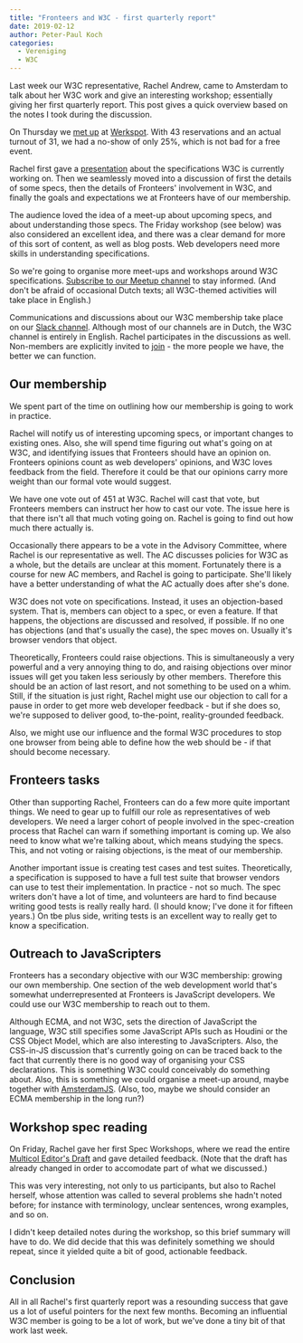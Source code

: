 ```yaml
---
title: "Fronteers and W3C - first quarterly report"
date: 2019-02-12
author: Peter-Paul Koch
categories: 
  - Vereniging
  - W3C
---
```

Last week our W3C representative, Rachel Andrew, came to Amsterdam to talk about her W3C work and give an interesting workshop; essentially giving her first quarterly report. This post gives a quick overview based on the notes I took during the discussion.

On Thursday we [met up](https://meetup.com/Fronteers-NL/events/258152423/) at [Werkspot](https://www.werkspot.nl/). With 43 reservations and an actual turnout of 31, we had a no-show of only 25%, which is not bad for a free event.

Rachel first gave a [presentation](https://noti.st/rachelandrew/9R7PMY) about the specifications W3C is currently working on. Then we seamlessly moved into a discussion of first the details of some specs, then the details of Fronteers' involvement in W3C, and finally the goals and expectations we at Fronteers have of our membership.

The audience loved the idea of a meet-up about upcoming specs, and about understanding those specs. The Friday workshop (see below) was also considered an excellent idea, and there was a clear demand for more of this sort of content, as well as blog posts. Web developers need more skills in understanding specifications.

So we're going to organise more meet-ups and workshops around W3C specifications. [Subscribe to our Meetup channel](https://www.meetup.com/Fronteers-NL/) to stay informed. (And don't be afraid of occasional Dutch texts; all W3C-themed activities will take place in English.)

Communications and discussions about our W3C membership take place on our [Slack channel](https://fronteersnl.slack.com/). Although most of our channels are in Dutch, the W3C channel is entirely in English. Rachel participates in the discussions as well. Non-members are explicitly invited to [join](https://fronteers-slack.herokuapp.com/) - the more people we have, the better we can function.

## Our membership

We spent part of the time on outlining how our membership is going to work in practice.

Rachel will notify us of interesting upcoming specs, or important changes to existing ones. Also, she will spend time figuring out what's going on at W3C, and identifying issues that Fronteers should have an opinion on. Fronteers opinions count as web developers' opinions, and W3C loves feedback from the field. Therefore it could be that our opinions carry more weight than our formal vote would suggest.

We have one vote out of 451 at W3C. Rachel will cast that vote, but Fronteers members can instruct her how to cast our vote. The issue here is that there isn't all that much voting going on. Rachel is going to find out how much there actually is.

Occasionally there appears to be a vote in the Advisory Committee, where Rachel is our representative as well. The AC discusses policies for W3C as a whole, but the details are unclear at this moment. Fortunately there is a course for new AC members, and Rachel is going to participate. She'll likely have a better understanding of what the AC actually does after she's done.

W3C does not vote on specifications. Instead, it uses an objection-based system. That is, members can object to a spec, or even a feature. If that happens, the objections are discussed and resolved, if possible. If no one has objections (and that's usually the case), the spec moves on. Usually it's browser vendors that object.

Theoretically, Fronteers could raise objections. This is simultaneously a very powerful and a very annoying thing to do, and raising objections over minor issues will get you taken less seriously by other members. Therefore this should be an action of last resort, and not something to be used on a whim. Still, if the situation is just right, Rachel might use our objection to call for a pause in order to get more web developer feedback - but if she does so, we're supposed to deliver good, to-the-point, reality-grounded feedback.

Also, we might use our influence and the formal W3C procedures to stop one browser from being able to define how the web should be - if that should become necessary.

## Fronteers tasks

Other than supporting Rachel, Fronteers can do a few more quite important things. We need to gear up to fulfill our role as representatives of web developers. We need a larger cohort of people involved in the spec-creation process that Rachel can warn if something important is coming up. We also need to know what we're talking about, which means studying the specs. This, and not voting or raising objections, is the meat of our membership.

Another important issue is creating test cases and test suites. Theoretically, a specification is supposed to have a full test suite that browser vendors can use to test their implementation. In practice - not so much. The spec writers don't have a lot of time, and volunteers are hard to find because writing good tests is really really hard. (I should know; I've done it for fifteen years.) On tbe plus side, writing tests is an excellent way to really get to know a specification.

## Outreach to JavaScripters

Fronteers has a secondary objective with our W3C membership: growing our own membership. One section of the web development world that's somewhat underrepresented at Fronteers is JavaScript developers. We could use our W3C membership to reach out to them.

Although ECMA, and not W3C, sets the direction of JavaScript the language, W3C still specifies some JavaScript APIs such as Houdini or the CSS Object Model, which are also interesting to JavaScripters. Also, the CSS-in-JS discussion that's currently going on can be traced back to the fact that currently there is no good way of organising your CSS declarations. This is something W3C could conceivably do something about. Also, this is something we could organise a meet-up around, maybe together with [AmsterdamJS](https://www.meetup.com/AmsterdamJS/). (Also, too, maybe we should consider an ECMA membership in the long run?)

## Workshop spec reading

On Friday, Rachel gave her first Spec Workshops, where we read the entire [Multicol Editor's Draft](https://drafts.csswg.org/css-multicol/) and gave detailed feedback. (Note that the draft has already changed in order to accomodate part of what we discussed.)

This was very interesting, not only to us participants, but also to Rachel herself, whose attention was called to several problems she hadn't noted before; for instance with terminology, unclear sentences, wrong examples, and so on.

I didn't keep detailed notes during the workshop, so this brief summary will have to do. We did decide that this was definitely something we should repeat, since it yielded quite a bit of good, actionable feedback.

## Conclusion

All in all Rachel's first quarterly report was a resounding success that gave us a lot of useful pointers for the next few months. Becoming an influential W3C member is going to be a lot of work, but we've done a tiny bit of that work last week.
